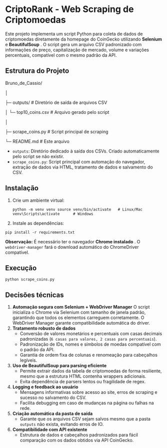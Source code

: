 # CriptoRank - Web Scraping de Criptomoedas

Este projeto implementa um script Python para coleta de dados de criptomoedas diretamente da homepage do CoinGecko utilizando **Selenium** e  **BeautifulSoup** . O script gera um arquivo CSV padronizado com informações de preço, capitalização de mercado, volume e variações percentuais, compatível com o mesmo padrão da API.

## Estrutura do Projeto


Bruno_de_Cassio/

│

├─ outputs/                   # Diretório de saída de arquivos CSV

│  └─ top10_coins.csv         # Arquivo gerado pelo script

│

├─ scrape_coins.py            # Script principal de scraping

└─ README.md                  # Este arquivo


* `outputs`: Diretório dedicado à saída dos CSVs. Criado automaticamente pelo script se não existir.
* `scrape_coins.py`: Script principal com automação do navegador, extração de dados via HTML, tratamento de dados e salvamento do CSV.

## Instalação

1. Crie um ambiente virtual:

   `python -m venv venv
   source venv/bin/activate   # Linux/Mac
   venv\Scripts\activate      # Windows`
2. Instale as dependências:

`pip install -r requirements.txt`

**Observação:** É necessário ter o navegador  **Chrome instalado** . O `webdriver-manager` fará o download automático do ChromeDriver compatível.

## Execução

`python scrape_coins.py`

## Decisões técnicas

1. **Automação segura com Selenium + WebDriver Manager**
   O script inicializa o Chrome via Selenium com tamanho de janela padrão, garantindo que todos os elementos carreguem corretamente. O WebDriver Manager garante compatibilidade automática do driver.
2. **Tratamento robusto de dados**
   * Conversão de valores monetários e percentuais com casas decimais padronizadas (`6 casas para valores, 2 casas para percentuais`).
   * Padronização de IDs, nomes e símbolos de moedas compatível com o padrão da API.
   * Garantia de ordem fixa de colunas e renomeação para cabeçalhos legíveis.
3. **Uso de BeautifulSoup para parsing eficiente**
   * Permite extrair dados da tabela de criptomoedas de forma resiliente, mesmo que a estrutura HTML contenha wrappers adicionais.
   * Evita dependência de parsers lentos ou fragilidade de regex.
4. **Logging e feedback ao usuário**
   * Mensagens informativas sobre acesso ao site, erros de scraping e sucesso no salvamento do CSV.
   * Facilita debugging em caso de mudanças na página ou falhas na rede.
5. **Criação automática da pasta de saída**
   * Garante que os arquivos CSV sejam salvos mesmo que a pasta `outputs` não exista, evitando erros de IO.
6. **Compatibilidade com API existente**
   * Estrutura de dados e cabeçalhos padronizados para fácil comparação com os dados obtidos via API CoinGecko.
